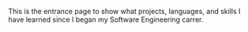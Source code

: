 This is the entrance page to show what projects, languages, and skills I have learned since I began my Software Engineering carrer. 
